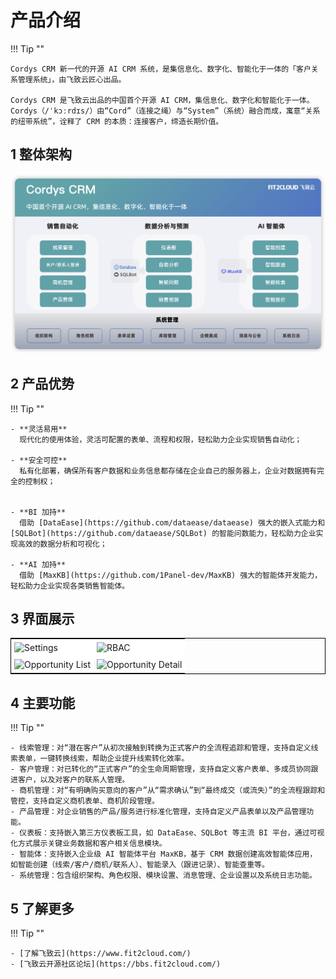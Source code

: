 # 产品介绍

!!! Tip ""

    Cordys CRM 新一代的开源 AI CRM 系统，是集信息化、数字化、智能化于一体的「客户关系管理系统」，由飞致云匠心出品。
    
    Cordys CRM 是飞致云出品的中国首个开源 AI CRM，集信息化、数字化和智能化于一体。Cordys（/ˈkɔːrdɪs/）由“Cord”（连接之绳）与“System”（系统）融合而成，寓意“关系的纽带系统”，诠释了 CRM 的本质：连接客户，缔造长期价值。

## 1 整体架构 

![功能架构](./img/index/system-arch.png)

## 2 产品优势 

!!! Tip "" 

    - **灵活易用**      
      现代化的使用体验，灵活可配置的表单、流程和权限，轻松助力企业实现销售自动化；

    - **安全可控**    
      私有化部署，确保所有客户数据和业务信息都存储在企业自己的服务器上，企业对数据拥有完全的控制权；


    - **BI 加持**      
      借助 [DataEase](https://github.com/dataease/dataease) 强大的嵌入式能力和 [SQLBot](https://github.com/dataease/SQLBot) 的智能问数能力，轻松助力企业实现高效的数据分析和可视化；

    - **AI 加持**    
      借助 [MaxKB](https://github.com/1Panel-dev/MaxKB) 强大的智能体开发能力，轻松助力企业实现各类销售智能体。

## 3 界面展示

<table style="border-collapse: collapse; border: 1px solid black;">
  <tr>
    <td style="padding: 5px;background-color:#fff;"><img src= "https://resource.fit2cloud.com/1panel/cordys-crm/img/setting.png" alt="Settings" /></td>
    <td style="padding: 5px;background-color:#fff;"><img src= "https://resource.fit2cloud.com/1panel/cordys-crm/img/rbac.png" alt="RBAC" /></td>
  </tr>
  <tr>
    <td style="padding: 5px;background-color:#fff;"><img src= "https://resource.fit2cloud.com/1panel/cordys-crm/img/opportunity.png" alt="Opportunity List" /></td>
    <td style="padding: 5px;background-color:#fff;"><img src= "https://resource.fit2cloud.com/1panel/cordys-crm/img/opportunity-detail.png" alt="Opportunity Detail" /></td>
  </tr>
</table>

## 4 主要功能

!!! Tip ""

    - 线索管理：对“潜在客户”从初次接触到转换为正式客户的全流程追踪和管理，支持自定义线索表单，一键转换线索，帮助企业提升线索转化效率。
    - 客户管理：对已转化的“正式客户”的全生命周期管理，支持自定义客户表单、多成员协同跟进客户，以及对客户的联系人管理。
    - 商机管理：对“有明确购买意向的客户”从“需求确认”到“最终成交（或流失）”的全流程跟踪和管控，支持自定义商机表单、商机阶段管理。
    - 产品管理：对企业销售的产品/服务进行标准化管理，支持自定义产品表单以及产品管理功能。
    - 仪表板：支持嵌入第三方仪表板工具，如 DataEase、SQLBot 等主流 BI 平台，通过可视化方式展示关键业务数据和客户相关信息模块。
    - 智能体：支持嵌入企业级 AI 智能体平台 MaxKB，基于 CRM 数据创建高效智能体应用， 如智能创建（线索/客户/商机/联系人）、智能录入（跟进记录）、智能查重等。
    - 系统管理：包含组织架构、角色权限、模块设置、消息管理、企业设置以及系统日志功能。

## 5  了解更多

!!! Tip ""

    - [了解飞致云](https://www.fit2cloud.com/) 
    - [飞致云开源社区论坛](https://bbs.fit2cloud.com/)
